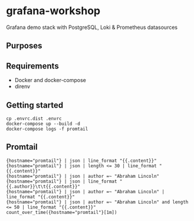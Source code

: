 # grafana-workshop
Grafana demo stack with PostgreSQL, Loki &amp; Prometheus datasources

## Purposes

## Requirements

* Docker and docker-compose
* direnv

## Getting started

```
cp .envrc.dist .envrc
docker-compose up --build -d
docker-compose logs -f promtail
```

## Promtail

```
{hostname="promtail"} | json | line_format "{{.content}}"
{hostname="promtail"} | json | length <= 30 | line_format "{{.content}}"
{hostname="promtail"} | json | author =~ "Abraham Lincoln"
{hostname="promtail"} | json | line_format "{{.author}}\t\t{{.content}}"
{hostname="promtail"} | json | author =~ "Abraham Lincoln" | line_format "{{.content}}"
{hostname="promtail"} | json | author =~ "Abraham Lincoln" and length <= 50 | line_format "{{.content}}"
count_over_time({hostname="promtail"}[1m])
```
